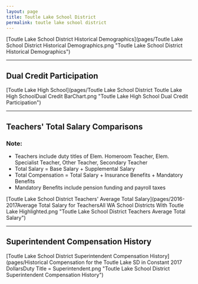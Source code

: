 ```yaml
---
layout: page
title: Toutle Lake School District
permalink: toutle lake school district
---
```



[Toutle Lake School District Historical Demographics](pages/Toutle Lake School District Historical Demographics.png "Toutle Lake School District Historical Demographics")

___

## Dual Credit Participation

[Toutle Lake High School](pages/Toutle Lake School District Toutle Lake High SchoolDual Credit BarChart.png "Toutle Lake High School Dual Credit Participation")


___

## Teachers' Total Salary Comparisons
### Note:
- Teachers include duty titles of Elem. Homeroom Teacher, Elem. Specialist Teacher, Other Teacher, Secondary Teacher
- Total Salary = Base Salary + Supplemental Salary
- Total Compensation = Total Salary + Insurance Benefits + Mandatory Benefits
- Mandatory Benefits include pension funding and payroll taxes

[Toutle Lake School District Teachers' Average Total Salary](pages/2016-2017Average Total Salary for TeachersAll WA School Districts With Toutle Lake Highlighted.png "Toutle Lake School District Teachers Average Total Salary")


___

## Superintendent Compensation History

[Toutle Lake School District Superintendent Compensation History](pages/Historical Compensation for the Toutle Lake SD in Constant 2017 DollarsDuty Title = Superintendent.png "Toutle Lake School District Superintendent Compensation History")

